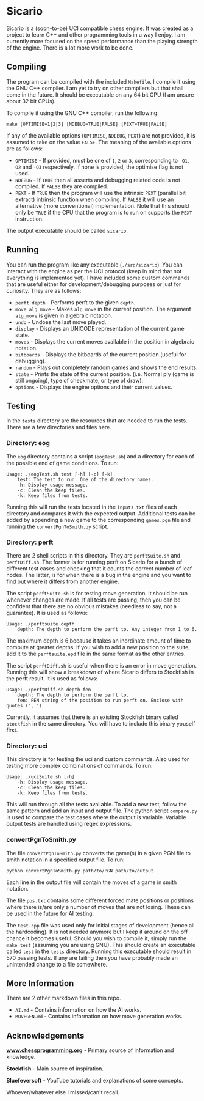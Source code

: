# <strong>Sicario</strong>

Sicario is a (soon-to-be) UCI compatible chess engine. It was created as a project to learn C++ and other programming
tools in a way I enjoy. I am currently more focused on the speed performance than the playing strength of the engine.
There is a lot more work to be done.

## Compiling

The program can be compiled with the included <code>Makefile</code>. I compile it using the GNU C++ compiler. I am yet
to try on other compilers but that shall come in the future. It should be executable on any 64 bit CPU (I am unsure
about 32 bit CPUs).

To compile it using the GNU C++ compiler, run the following:

```
make [OPTIMISE=1|2|3] [NDEBUG=TRUE|FALSE] [PEXT=TRUE|FALSE]
```

If any of the available options (<code>OPTIMISE</code>, <code>NDEBUG</code>, <code>PEXT</code>) are not provided, it is
assumed to take on the value <code>FALSE</code>. The meaning of the available options are as follows:

<ul>
	<li>
		<code>OPTIMISE</code> - If provided, must be one of <code>1</code>, <code>2</code> or <code>3</code>,
		corresponding to <code>-O1</code>, <code>-O2</code> and <code>-O3</code> respectively. If none is provided, the
		optimise flag is not used.</br>
	</li>
	<li>
		<code>NDEBUG</code> - If <code>TRUE</code> then all asserts and debugging related code is not compiled. If
		<code>FALSE</code> they are compiled. </br>
	</li>
	<li>
		<code>PEXT</code> - If <code>TRUE</code> then the program will use the intrinsic <code>PEXT</code> (parallel
		bit extract) intrinsic function when compiling. If <code>FALSE</code> it will use an alternative (more
		conventional) implementation. Note that this should only be <code>TRUE</code> if the CPU that the program is to
		run on supports the <code>PEXT</code> instruction.</br>
	</li>
</ul>

The output executable should be called <code>sicario</code>.

## Running

You can run the program like any executable (<code>./src/sicario</code>). You can interact with the engine as per the
UCI protocol (keep in mind that not everything is implemented yet). I have included some custom commands that are useful
either for development/debugging purposes or just for curiosity. They are as follows:

<ul>
	<li>
		<code>perft depth</code> - Performs perft to the given <code>depth</code>.
	</li>
	<li>
		<code>move alg_move</code> - Makes <code>alg_move</code> in the current position. The argument
		<code>alg_move</code> is given in algebraic notation.
	</li>
	<li>
		<code>undo</code> - Undoes the last move played.
	</li>
	<li>
		<code>display</code> - Displays an UNICODE representation of the current game state.
	</li>
	<li>
		<code>moves</code> - Displays the current moves available in the position in algebraic notation.
	</li>
	<li>
		<code>bitboards</code> - Displays the bitboards of the current position (useful for debugging).
	</li>
	<li>
		<code>random</code> - Plays out completely random games and shows the end results.
	</li>
	<li>
		<code>state</code> - Prints the state of the current position. (i.e. Normal ply (game is still ongoing), type of
		checkmate, or type of draw).
	</li>
	<li>
		<code>options</code> - Displays the engine options and their current values.
	</li>
</ul>

## Testing

In the <code>tests</code> directory are the resources that are needed to run the tests. There are a few directories and
files here.

### Directory: eog
The <code>eog</code> directory contains a script (<code>eogTest.sh</code>) and a directory for each of the possible end
of game conditions. To run:

```
Usage: ./eogTest.sh test [-h] [-c] [-k]
    test: The test to run. One of the directory names.
    -h: Display usage message.
    -c: Clean the keep files.
    -k: Keep files from tests.
```

Running this will run the tests located in the <code>inputs.txt</code> files of each directory and compares it with the
expected output. Additional tests can be added by appending a new game to the corresponding <code>games.pgn</code> file
and running the <code>convertPgnToSmith.py</code> script.

### Directory: perft
There are 2 shell scripts in this directory. They are <code>perftSuite.sh</code> and <code>perftDiff.sh</code>. The
former is for running perft on Sicario for a bunch of different test cases and checking that it counts the correct
number of leaf nodes. The latter, is for when there is a bug in the engine and you want to find out where it differs
from another engine.

The script <code>perftSuite.sh</code> is for testing move generation. It should be run whenever changes are made. If all
tests are passing, then you can be confident that there are no obvious mistakes (needless to say, not a guarantee). It
is used as follows:

```
Usage: ./perftsuite depth
    depth: The depth to perform the perft to. Any integer from 1 to 6.
```

The maximum depth is 6 because it takes an inordinate amount of time to compute at greater depths. If you wish to add a
new position to the suite, add it to the <code>perftsuite.epd</code> file in the same format as the other entries.

The script <code>perftDiff.sh</code> is useful when there is an error in move generation. Running this will show a
breakdown of where Sicario differs to Stockfish in the perft result. It is used as follows:

```
Usage: ./perftDiff.sh depth fen
    depth: The depth to perform the perft to.
    fen: FEN string of the position to run perft on. Enclose with quotes (", ')
```

Currently, it assumes that there is an existing Stockfish binary called <code>stockfish</code> in the same
directory. You will have to include this binary youself first.

### Directory: uci
This directory is for testing the uci and custom commands. Also used for testing more complex combinations of commands.
To run:

```
Usage: ./uciSuite.sh [-h]
    -h: Display usage message.
    -c: Clean the keep files.
    -k: Keep files from tests.
```

This will run through all the tests available. To add a new test, follow the same pattern and add an input and output
file. The python script <code>compare.py</code> is used to compare the test cases where the output is variable. Variable
output tests are handled using regex expressions.

### convertPgnToSmith.py
The file <code>convertPgnToSmith.py</code> converts the game(s) in a given PGN file to smith notation in a specified
output file. To run:

```
python convertPgnToSmith.py path/to/PGN path/to/output
```

Each line in the output file will contain the moves of a game in smith notation.

The file <code>pos.txt</code> contains some different forced mate positions or positions where there is/are only a
number of moves that are not losing. These can be used in the future for AI testing.

The <code>test.cpp</code> file was used only for initial stages of development (hence all the hardcoding). It is not
needed anymore but I keep it around on the off chance it becomes useful. Should you wish to compile it, simply run the
<code>make test</code> (assuming you are using GNU). This should create an executable called <code>test</code> in the
<code>tests</code> directory. Running this executable should result in 570 passing tests. If any are failing then you
have probably made an unintended change to a file somewhere.

## More Information

There are 2 other markdown files in this repo.

<ul>
	<li><code>AI.md</code> - Contains information on how the AI works.</li>
	<li><code>MOVEGEN.md</code> - Contains information on how move generation works.</li>
</ul>

## Acknowledgements

<strong>www.chessprogramming.org</strong> - Primary source of information and knowledge.

<strong>Stockfish</strong> - Main source of inspiration.

<strong>Bluefeversoft</strong> - YouTube tutorials and explanations of some concepts.

Whoever/whatever else I missed/can't recall.